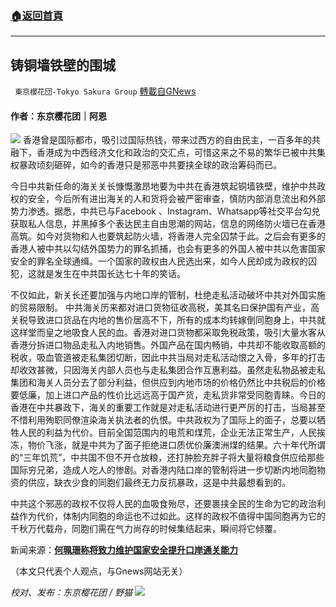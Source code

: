 ###  [:house:返回首頁](https://github.com/ourhimalayas/txt)
---


## 铸铜墙铁壁的围城
` 東京櫻花団-Tokyo Sakura Group` [轉載自GNews](https://gnews.org/zh-hans/1608451/)

#### 作者：东京樱花团｜阿恩
![](https://assets.gnews.org/wp-content/uploads/2021/10/关长.png)
香港曾是国际都市，吸引过国际热钱，带来过西方的自由民主，一百多年的共融下，香港成为中西经济文化和政治的交汇点，可惜这来之不易的繁华已被中共集权暴政顷刻砸碎，如今的香港只是邪恶中共要挟全球的政治筹码而已。

今日中共新任命的海关关长慷慨激昂地要为中共在香港筑起铜墙铁壁，维护中共政权的安全，今后所有进出海关的人和货将会被严密审查，慎防内部消息流出和外部势力渗透。据悉，中共已与Facebook 、Instagram、Whatsapp等社交平台勾兑获取私人信息，并黑掉多个表达民主自由思潮的网站，信息的网络防火墙已在香港高筑。如今对货物和人也要筑起防火墙，将香港人完全囚禁于此。之后会有更多的香港人被中共以勾结外国势力的罪名抓捕，也会有更多的外国人被中共以危害国家安全的罪名全球通缉。一个国家的政权由人民选出来，如今人民却成为政权的囚犯，这就是发生在中共国长达七十年的笑话。

不仅如此，新关长还要加强与内地口岸的管制，杜绝走私活动破坏中共对外国实施的贸易限制。 中共海关历来都对进口货物征收高税，美其名曰保护国有产业，高关税导致进口货品在内地的售价居高不下，所有的成本均转嫁倒同胞身上，中共就这样堂而皇之地吸食人民的血。香港对进口货物都采取免税政策，吸引大量水客从香港分拆进口物品走私入内地销售。外国产品在国内畅销，中共却不能收取高额的税收，吸血管道被走私集团切断，因此中共当局对走私活动恨之入骨，多年的打击却收效甚微，只因海关内部人员也与走私集团合作互惠利益。虽然走私物品被走私集团和海关人员分去了部分利益，但供应到内地市场的价格仍然比中共税后的价格要低廉，加上进口产品的性价比远远高于国产货，走私货非常受同胞青睐。今日的香港在中共暴政下，海关的重要工作就是对走私活动进行更严厉的打击，当局甚至不惜利用殉职同僚渲染海关执法者的仇恨。中共政权为了国际上的面子，总要以牺牲人民的利益为代价。目前全国范围内的电荒和煤荒，企业无法正常生产，人民挨冻，物价飞涨，就是中共为了面子拒绝进口质优价廉澳洲煤的结果。六十年代所谓的“三年饥荒”，中共国不但不开仓放粮，还打肿脸充胖子将大量将粮食供应给那些国际穷兄弟，造成人吃人的惨剧。对香港内陆口岸的管制将进一步切断内地同胞物资的供应，缺衣少食的同胞们最终无力反抗暴政，这是中共最想看到的。

中共这个邪恶的政权不仅将人民的血吸食殆尽，还要裹挟全民的生命为它的政治利益作为代价，体制内同胞的命运也不过如此。这样的政权不值得中国同胞再为它的千秋万代载舟，同胞们需在气力尚存的时候集结起来，瞬间将它倾覆。

新闻来源：[**何珮珊称将致力维护国家安全提升口岸通关能力**](https://news.rthk.hk/rthk/ch/component/k2/1616255-20211021.htm)

（本文只代表个人观点，与Gnews网站无关）

*校对、发布：东京樱花团 / 野猫*
![](https://assets.gnews.org/wp-content/uploads/2021/10/樱花团-2.jpg)

